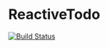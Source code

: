 # ReactiveTodo
[![Build Status](https://travis-ci.org/timoschloesser/ReactiveTodo.svg?branch=master)](https://travis-ci.org/timoschloesser/ReactiveTodo)
